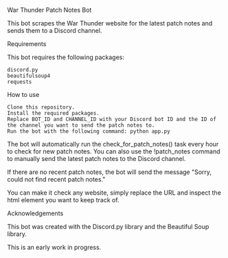 War Thunder Patch Notes Bot

This bot scrapes the War Thunder website for the latest patch notes and sends them to a Discord channel.

Requirements

This bot requires the following packages:

    discord.py
    beautifulsoup4
    requests

How to use

    Clone this repository.
    Install the required packages.
    Replace BOT_ID and CHANNEL_ID with your Discord bot ID and the ID of the channel you want to send the patch notes to.
    Run the bot with the following command: python app.py

The bot will automatically run the check_for_patch_notes() task every hour to check for new patch notes. You can also use the !patch_notes command to manually send the latest patch notes to the Discord channel.

If there are no recent patch notes, the bot will send the message "Sorry, could not find recent patch notes."

You can make it check any website, simply replace the URL and inspect the html element you want to keep track of.

Acknowledgements

This bot was created with the Discord.py library and the Beautiful Soup library.

This is an early work in progress.
